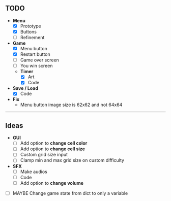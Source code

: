 ## TODO

- **Menu**  
     - [x] Prototype
     - [x] Buttons  
     - [ ] Refinement
- **Game**  
     - [x] Menu button
     - [x] Restart button
     - [ ] Game over screen
     - [ ] You win screen
     - **Timer**  
       - [x] Art  
       - [x] Code
- **Save / Load**  
     - [x] Code
- **Fix**
  - Menu button image size is 62x62 and not 64x64

---

## Ideas

- **GUI**
    - [ ] Add option to **change cell color**
    - [ ] Add option to **change cell size**
    - [ ] Custom grid size input
    - [ ] Clamp min and max grid size on custom difficulty
- **SFX**
    - [ ] Make audios
    - [ ] Code
    - [ ] Add option to **change volume**
- [ ] MAYBE Change game state from dict to only a variable